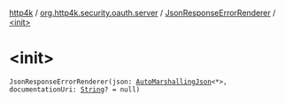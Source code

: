 [http4k](../../index.md) / [org.http4k.security.oauth.server](../index.md) / [JsonResponseErrorRenderer](index.md) / [&lt;init&gt;](./-init-.md)

# &lt;init&gt;

`JsonResponseErrorRenderer(json: `[`AutoMarshallingJson`](../../org.http4k.format/-auto-marshalling-json/index.md)`<*>, documentationUri: `[`String`](https://kotlinlang.org/api/latest/jvm/stdlib/kotlin/-string/index.html)`? = null)`
